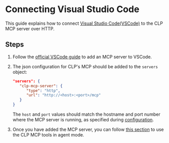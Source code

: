 # Connecting Visual Studio Code

This guide explains how to connect
[Visual Studio Code(VSCode)](https://code.visualstudio.com/)
 to the CLP MCP server over HTTP.

## Steps

1. Follow the 
[official VSCode guide](https://code.visualstudio.com/docs/copilot/customization/mcp-servers) 
to add an MCP server to VSCode.
2. The json configuration for CLP's MCP should be added to the `servers` object:

    ```json
    "servers": {
       "clp-mcp-server": {
          "type": "http",
          "url": "http://<host>:<port>/mcp"
       }
    }
    ```

    The `host` and `port` values should match the hostname and 
    port number where the MCP server is running, as 
    specified during [configuration](../guides-mcp-server/index.md#starting-mcp-server).

3. Once you have added the MCP server, you can 
follow 
[this section](https://code.visualstudio.com/docs/copilot/customization/mcp-servers#_use-mcp-tools-in-agent-mode) 
to use the CLP MCP tools in agent mode.
